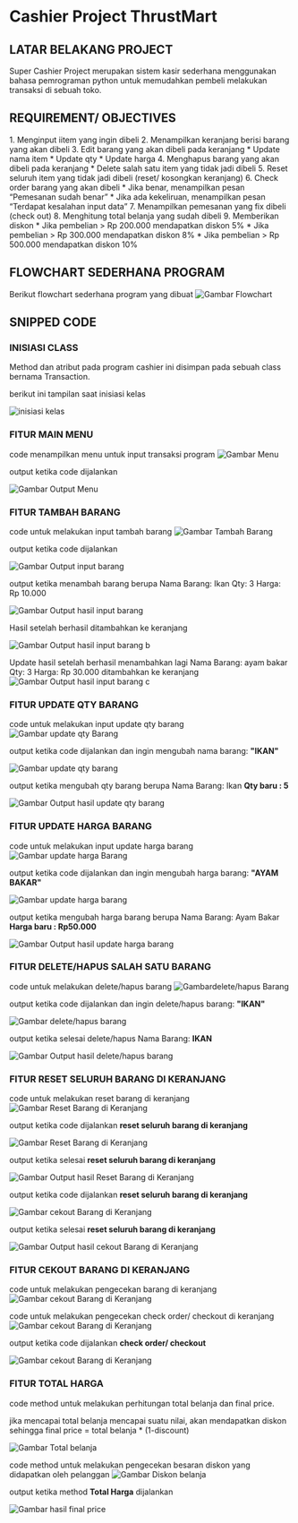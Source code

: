 <h1>Cashier Project ThrustMart</h1>

<h2>LATAR BELAKANG PROJECT</h2>

Super Cashier Project merupakan sistem kasir sederhana menggunakan bahasa pemrograman python untuk memudahkan pembeli melakukan transaksi di sebuah toko.

<h2>REQUIREMENT/ OBJECTIVES</h2>
1. Menginput iitem yang ingin dibeli
2. Menampilkan keranjang berisi barang yang akan dibeli
3. Edit barang yang akan dibeli pada   keranjang
    * Update nama item
    * Update qty
    * Update harga
4. Menghapus barang yang akan dibeli pada keranjang
    * Delete salah satu item yang tidak jadi dibeli
5. Reset seluruh item yang tidak jadi dibeli (reset/ kosongkan keranjang)
6. Check order barang yang akan dibeli 
    * Jika benar, menampilkan pesan “Pemesanan sudah benar”
    * Jika ada kekeliruan, menampilkan pesan “Terdapat kesalahan input data”
7. Menampilkan pemesanan yang fix dibeli (check out)
8. Menghitung total belanja yang sudah dibeli
9. Memberikan diskon
    * Jika pembelian > Rp 200.000 mendapatkan diskon 5%
    * Jika pembelian > Rp 300.000 mendapatkan diskon 8%
    * Jika pembelian > Rp 500.000 mendapatkan diskon 10%

<h2>FLOWCHART SEDERHANA PROGRAM</h2>

Berikut flowchart sederhana program yang dibuat
![Gambar Flowchart](flowchart.jpg "Flowchart cashier")



<h2>SNIPPED CODE</h2>


<h3>INISIASI CLASS</h3>
Method dan atribut pada program cashier ini disimpan pada sebuah class bernama Transaction.

berikut ini tampilan saat inisiasi kelas

![inisiasi kelas](./img/class.JPG "Code Class")

<h3>FITUR MAIN MENU</h3>

code menampilkan menu untuk input transaksi program
![Gambar Menu](./img/menu.JPG "Code Menu")

output ketika code dijalankan

![Gambar Output Menu](./img/menu_hasils.JPG "Output Menu")


<h3>FITUR TAMBAH BARANG</h3>

code untuk melakukan input tambah barang 
![Gambar Tambah Barang](./img/input.JPG "Code Tambah barang")

output ketika code dijalankan

![Gambar Output input barang](./img/input_hasil_a.JPG "Output tambah barang")

output ketika menambah barang berupa Nama Barang: Ikan Qty: 3 Harga: Rp 10.000

![Gambar Output hasil input barang](./img/input_hasil_a.JPG "Output tambah barang")

Hasil setelah berhasil ditambahkan ke keranjang 

![Gambar Output hasil input barang b](./img/input_hasil_b.JPG "Output tambah barang")

Update hasil setelah berhasil menambahkan lagi Nama Barang: ayam bakar Qty: 3 Harga: Rp 30.000 ditambahkan ke keranjang 
![Gambar Output hasil input barang c](./img/input_hasil_c.JPG "Output tambah barang")

<h3>FITUR UPDATE QTY BARANG</h3>

code untuk melakukan input update qty barang 
![Gambar update qty Barang](./img/qty.JPG "Code update qty barang")

output ketika code dijalankan dan ingin mengubah nama barang: **"IKAN"**

![Gambar update qty  barang](./img/qty_hasil_a.JPG "Output update qty barang")

output ketika mengubah qty barang berupa Nama Barang: Ikan **Qty baru : 5**

![Gambar Output hasil update qty barang](./img/qty_hasil_b.JPG "Output update qty barang")

<h3>FITUR UPDATE HARGA BARANG</h3>

code untuk melakukan input update harga barang 
![Gambar update harga Barang](./img/harga.JPG "Code update harga barang")

output ketika code dijalankan dan ingin mengubah harga barang: **"AYAM BAKAR"**

![Gambar update harga  barang](./img/harga_hasil_a.JPG "Output update harga barang")

output ketika mengubah harga barang berupa Nama Barang: Ayam Bakar **Harga baru : Rp50.000**

![Gambar Output hasil update harga barang](./img/harga_hasil_b.JPG "Output update harga barang")

<h3>FITUR DELETE/HAPUS SALAH SATU BARANG</h3>

code untuk melakukan delete/hapus barang 
![Gambardelete/hapus Barang](./img/delete.JPG "Code delete/hapus barang")

output ketika code dijalankan dan ingin delete/hapus barang: **"IKAN"**

![Gambar delete/hapus  barang](./img/delete_hasil_a.JPG "Output delete/hapus barang")

output ketika selesai delete/hapus Nama Barang: **IKAN**

![Gambar Output hasil delete/hapus barang](./img/delete_hasil_b.JPG "Output delete/hapus barang")

<h3>FITUR RESET SELURUH BARANG DI KERANJANG</h3>

code untuk melakukan reset barang di keranjang
![Gambar Reset Barang di Keranjang](./img/reset.JPG "Code Reset Barang di Keranjang")

output ketika code dijalankan  **reset seluruh barang di keranjang**

![Gambar Reset Barang di Keranjang](./img/reset_hasil_a.JPG "Output Reset Barang di Keranjang")

output ketika selesai **reset seluruh barang di keranjang**

![Gambar Output hasil Reset Barang di Keranjang](./img/reset_hasil_b.JPG "Output Reset Barang di Keranjang")


output ketika code dijalankan  **reset seluruh barang di keranjang**

![Gambar cekout Barang di Keranjang](./img/reset_hasil_a.JPG "Output cekout Barang di Keranjang")

output ketika selesai **reset seluruh barang di keranjang**

![Gambar Output hasil cekout Barang di Keranjang](./img/reset_hasil_b.JPG "Output cekout Barang di Keranjang")

<h3>FITUR CEKOUT BARANG DI KERANJANG</h3>

code untuk melakukan pengecekan barang di keranjang
![Gambar cekout Barang di Keranjang](./img/cekout_a.jpg "Code cekout Barang di Keranjang")

code untuk melakukan pengecekan check order/ checkout di keranjang
![Gambar cekout Barang di Keranjang](./img/cekout.JPG "Code cekout Barang di Keranjang")

output ketika code dijalankan  **check order/ checkout**

![Gambar cekout Barang di Keranjang](./img/cekout_hasil.JPG "Output cekout Barang di Keranjang")


<h3>FITUR TOTAL HARGA</h3>

code method untuk melakukan perhitungan total belanja dan final price.

jika mencapai total belanja mencapai suatu nilai, akan mendapatkan diskon sehingga final price = total belanja * (1-discount)

![Gambar Total belanja](./img/total.jpg "Code Total belanja")

code method untuk melakukan pengecekan besaran diskon yang didapatkan oleh pelanggan
![Gambar Diskon belanja](./img/total_a.JPG "Code Diskon belanja")

output ketika method  **Total Harga** dijalankan

![Gambar hasil final price](./img/total_hasil.JPG "Output hasil final price")
